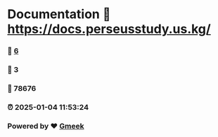 # Documentation :link: https://docs.perseusstudy.us.kg/ 
### :page_facing_up: [6](https://docs.perseusstudy.us.kg//tag.html) 
### :speech_balloon: 3 
### :hibiscus: 78676 
### :alarm_clock: 2025-01-04 11:53:24 
### Powered by :heart: [Gmeek](https://github.com/Meekdai/Gmeek)

